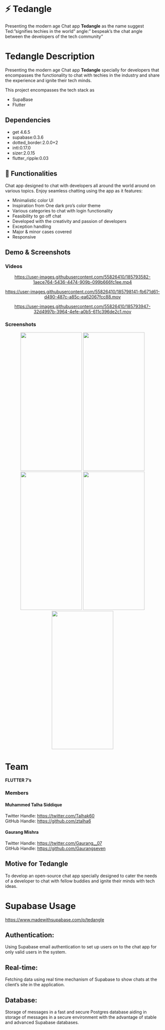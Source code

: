 # ⚡ Tedangle
Presenting the modern age Chat app **Tedangle** as the name suggest Ted:”signifies techies in the world” angle:” bespeak’s the chat angle between the developers of the tech community”

# Tedangle Description
Presenting the modern age Chat app **Tedangle** specially for developers that encompasses the functionality to chat with techies in the industry and share the experience and ignite their tech minds.

This project encompasses the tech stack as 

* SupaBase
*	Flutter

## Dependencies
*	get 4.6.5
*	supabase:0.3.6
*	dotted_border:2.0.0+2
*	intl:0.17.0
*	sizer:2.0.15
*	flutter_ripple:0.03

## 💫 Functionalities 
Chat app designed to chat with developers all around the world around on various topics. Enjoy seamless chatting using the app as it features:

*	Minimalistic color UI
*	Inspiration from One dark pro’s color theme
*	Various categories to chat with login functionality
*	Feasibility to go off chat
*	Developed with the creativity and passion of developers
* Exception handling
* Major & minor cases covered
* Responsive


## Demo & Screenshots

### Videos
<div align="center">
  
https://user-images.githubusercontent.com/55826410/185793582-1aece764-5436-4474-909b-099b666fc1ee.mp4
  

https://user-images.githubusercontent.com/55826410/185798141-fb671d61-d490-487c-a85c-ea62067fcc88.mov


https://user-images.githubusercontent.com/55826410/185793947-32d4997b-3964-4efe-a0b5-611c396de2c1.mov
</div>

### Screenshots
<div align="center">
<img src="https://user-images.githubusercontent.com/55826410/185793977-866ed4ea-5d98-4ad3-978d-4314aa724d98.png" data-canonical-src="https://user-images.githubusercontent.com/55826410/185793977-866ed4ea-5d98-4ad3-978d-4314aa724d98.png" width="200" height="450" />

<img src="https://user-images.githubusercontent.com/55826410/185793994-b61b5e9b-0660-47e8-b01f-50a48dddbe56.png" data-canonical-src="https://user-images.githubusercontent.com/55826410/185793994-b61b5e9b-0660-47e8-b01f-50a48dddbe56.png" width="200" height="450" />

<img src="https://user-images.githubusercontent.com/55826410/185794001-700bfe5b-a7dc-4ef1-b044-3a57f7876cf9.png" data-canonical-src="https://user-images.githubusercontent.com/55826410/185794001-700bfe5b-a7dc-4ef1-b044-3a57f7876cf9.png" width="200" height="450" />

<img src="https://user-images.githubusercontent.com/55826410/185794011-bba11ecf-83ca-4b07-b743-ee14aadf4b5d.png" data-canonical-src="https://user-images.githubusercontent.com/55826410/185794011-bba11ecf-83ca-4b07-b743-ee14aadf4b5d.png" width="200" height="450" />

<img src="https://user-images.githubusercontent.com/55826410/185794012-f0ce4758-fe9d-4a83-8010-bea88ff75ac8.png" data-canonical-src="https://user-images.githubusercontent.com/55826410/185794012-f0ce4758-fe9d-4a83-8010-bea88ff75ac8.png" width="200" height="450" />
</div>

# Team  

**FLUTTER 7’s**

### Members 

#### Muhammed Talha Siddique
Twitter Handle: https://twitter.com/Talhak60
<br />
GitHub Handle: https://github.com/ztalha6

#### Gaurang Mishra                                   
Twitter Handle: https://twitter.com/Gaurang__07
<br />
GitHub Handle: https://github.com/Gaurangseven


## Motive for Tedangle
To develop an open-source chat app specially designed to cater the needs of a developer to chat with fellow buddies and ignite their minds with tech ideas.

# Supabase Usage

https://www.madewithsupabase.com/p/tedangle

## Authentication: 
Using Supabase email authentication to set up users on to the chat app for only valid users in the system.

## Real-time: 
Fetching data using real time mechanism of Supabase to show chats at the client’s site in the application.

## Database: 
Storage of messages in a fast and secure Postgres database aiding in storage of messages in a secure environment with the advantage of stable and advanced Supabase databases.

